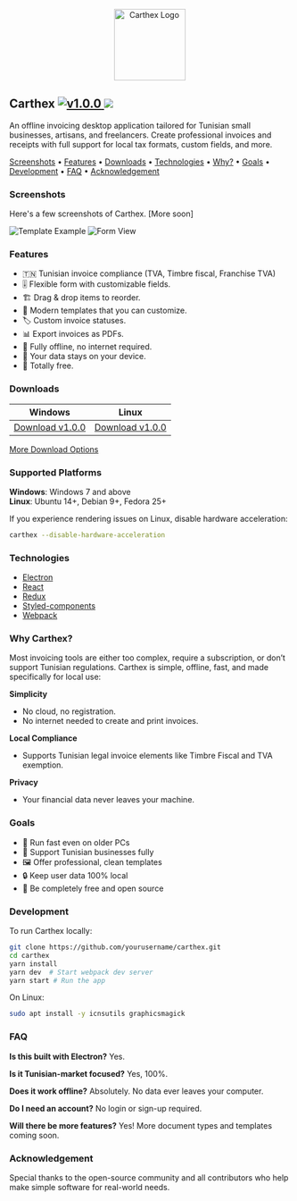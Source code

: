<p align="center">
  <img width="128" alt="Carthex Logo" src="https://your-logo-url.com/logo.png" alt="Carthex App Logo" width="180" height="auto" />
</p>

<h2>
  Carthex
  <a href="https://github.com/yourusername/carthex/releases">
    <img src="https://img.shields.io/badge/version-1.0.0-green.svg" alt="v1.0.0">
  </a>
  <a href="./LICENSE">
    <img src="https://img.shields.io/badge/license-GPL--3.0-blue.svg">
  </a>
</h2>

An offline invoicing desktop application tailored for Tunisian small businesses, artisans, and freelancers. Create professional invoices and receipts with full support for local tax formats, custom fields, and more.

<a href="#screenshots">Screenshots</a> • <a href="#features">Features</a> • <a href="#downloads">Downloads</a> • <a href="#technologies">Technologies</a> • <a href="#why">Why?</a> • <a href="#goals">Goals</a> • <a href="#development">Development</a> • <a href="#faq">FAQ</a> • <a href="#acknowledgement">Acknowledgement</a>

### Screenshots

Here's a few screenshots of Carthex. \[More soon]

![Template Example](https://your-screenshot-url.com/template1.png)
![Form View](https://your-screenshot-url.com/form.png)

### Features

* 🇹🇳 Tunisian invoice compliance (TVA, Timbre fiscal, Franchise TVA)
* 🎚 Flexible form with customizable fields.
* 🏗 Drag & drop items to reorder.
* 🎨 Modern templates that you can customize.
* 🏷 Custom invoice statuses.
* 📊 Export invoices as PDFs.
* 📴 Fully offline, no internet required.
* 🔐 Your data stays on your device.
* 💯 Totally free.

### Downloads

| Windows                                                                                                                | Linux                                                                                                                        |
| ---------------------------------------------------------------------------------------------------------------------- | ---------------------------------------------------------------------------------------------------------------------------- |
| <a href='https://github.com/yourusername/carthex/releases/download/v1.0.0/Carthex.Setup.1.0.0.exe'>Download v1.0.0</a> | <a href='https://github.com/yourusername/carthex/releases/download/v1.0.0/Carthex-1.0.0-x86_64.AppImage'>Download v1.0.0</a> |

[More Download Options](https://github.com/yourusername/carthex/releases)

### Supported Platforms

**Windows**: Windows 7 and above<br>
**Linux**: Ubuntu 14+, Debian 9+, Fedora 25+

If you experience rendering issues on Linux, disable hardware acceleration:

```sh
carthex --disable-hardware-acceleration
```

### Technologies

* [Electron](https://github.com/electron/electron)
* [React](https://github.com/facebook/react)
* [Redux](https://github.com/reactjs/redux)
* [Styled-components](https://styled-components.com/)
* [Webpack](https://github.com/webpack/webpack)

### Why Carthex?

Most invoicing tools are either too complex, require a subscription, or don’t support Tunisian regulations. Carthex is simple, offline, fast, and made specifically for local use:

**Simplicity**

* No cloud, no registration.
* No internet needed to create and print invoices.

**Local Compliance**

* Supports Tunisian legal invoice elements like Timbre Fiscal and TVA exemption.

**Privacy**

* Your financial data never leaves your machine.

### Goals

* 🚀 Run fast even on older PCs
* 🧾 Support Tunisian businesses fully
* 🖼 Offer professional, clean templates
* 🔒 Keep user data 100% local
* 🎁 Be completely free and open source

### Development

To run Carthex locally:

```bash
git clone https://github.com/yourusername/carthex.git
cd carthex
yarn install
yarn dev  # Start webpack dev server
yarn start # Run the app
```

On Linux:

```bash
sudo apt install -y icnsutils graphicsmagick
```

### FAQ

**Is this built with Electron?**
Yes.

**Is it Tunisian-market focused?**
Yes, 100%.

**Does it work offline?**
Absolutely. No data ever leaves your computer.

**Do I need an account?**
No login or sign-up required.

**Will there be more features?**
Yes! More document types and templates coming soon.

### Acknowledgement

Special thanks to the open-source community and all contributors who help make simple software for real-world needs.
